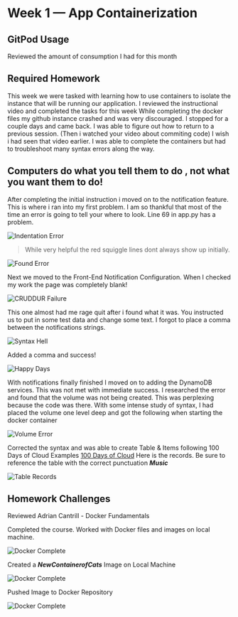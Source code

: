 # Week 1 — App Containerization
## GitPod Usage
Reviewed the amount of consumption I had for this month

## Required Homework
  
This week we were tasked with learning how to use containers to isolate the instance that will be running our application.
I reviewed the instructional video and completed the tasks for this week
While completing the docker files my github instance crashed and was very discouraged. I stopped for a couple days and came back. 
I was able to figure out how to return to a previous session. (Then i watched your video about commiting code) I wish i had seen that video earlier. 
I was able to complete the containers but had to troubleshoot many syntax errors along the way.


## Computers do what you tell them to do , not what you want them to do!

After completing the initial instruction i moved on to the notification feature. This is where i ran into my first problem.
I am so thankful that most of the time an error is going to tell your where to look. Line 69 in app.py has a problem.

![Indentation Error](/journal/assets/apperror.JPG)

> While very helpful the red squiggle lines dont always show up initially.

![Found Error](/journal/assets/apperror2.JPG)

Next we moved to the Front-End Notification Configuration. When I checked my work the page was completely blank!

![CRUDDUR Failure](/journal/assets/apperror4.JPG)

This one almost had me rage quit after i found what it was. You instructed us to put in some test data and change some text. 
I forgot to place a comma between the notifications strings.

![Syntax Hell](/journal/assets/apperror3.JPG)

Added a comma and success!


![Happy Days](/journal/assets/appsuccess.JPG)

With notifications finally finished I moved on to adding the DynamoDB services. 
This was not met with immediate success. I researched the error and found that the volume was not being created.
This was perplexing because the code was there. With some intense study of syntax, I had placed the volume one level deep and got the following when starting the docker container

![Volume Error](/journal/assets/apperror5.JPG)

Corrected the syntax and was able to create Table & Items following 100 Days of Cloud Examples [100 Days of Cloud](https://github.com/100DaysOfCloud/challenge-dynamodb-local)
Here is the records. Be sure to reference the table with the correct punctuation ***Music***

![Table Records](/journal/assets/music.JPG)

## Homework Challenges
Reviewed Adrian Cantrill - Docker Fundamentals

Completed the course. Worked with Docker files and images on local machine. 

![Docker Complete](/journal/assets/docker3.JPG)

Created a ***NewContainerofCats*** Image on Local Machine

![Docker Complete](/journal/assets/docker2.JPG)

Pushed Image to Docker Repository

![Docker Complete](/journal/assets/docker1.JPG)
